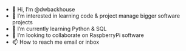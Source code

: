 - 👋 Hi, I’m @dwbackhouse
- 👀 I’m interested in learning code & project manage bigger software projects
- 🌱 I’m currently learning Python & SQL
- 💞️ I’m looking to collaborate on RaspberryPi software
- 📫 How to reach me email or inbox

<!---
dwbackhouse/dwbackhouse is a ✨ special ✨ repository because its `README.md` (this file) appears on your GitHub profile.
You can click the Preview link to take a look at your changes.
--->

